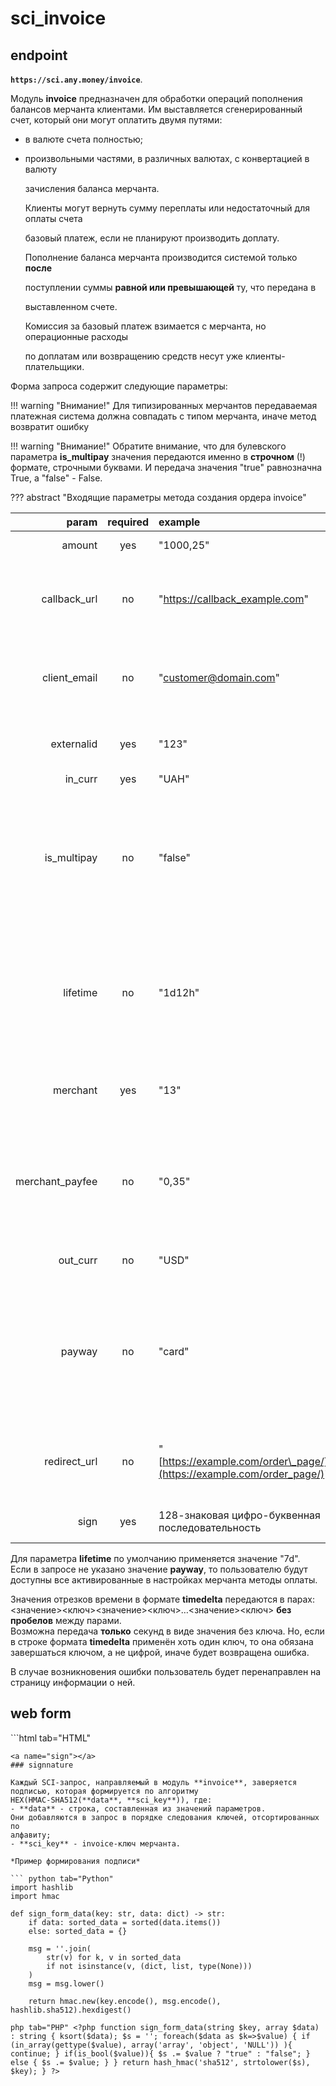 # sci\_invoice

## endpoint

**`https://sci.any.money/invoice`**.

Модуль **invoice** предназначен для обработки операций пополнения балансов мерчанта клиентами. Им выставляется сгенерированный счет, который они могут оплатить двумя путями:

* в валюте счета полностью;  
* произвольными частями, в различных валютах, с конвертацией в валюту 

  зачисления баланса мерчанта.  

  Клиенты могут вернуть сумму переплаты или недостаточный для оплаты счета 

  базовый платеж, если не планируют производить доплату.  

  Пополнение баланса мерчанта производится системой только **после** 

  поступлении суммы **равной или превышающей** ту, что передана в 

  выставленном счете.  

  Комиссия за базовый платеж взимается с мерчанта, но операционные расходы 

  по доплатам или возвращению средств несут уже клиенты-плательщики.  

Форма запроса содержит следующие параметры:

!!! warning "Внимание!" Для типизированных мерчантов передаваемая платежная система должна совпадать с типом мерчанта, иначе метод возвратит ошибку

!!! warning "Внимание!" Обратите внимание, что для булевского параметра **is\_multipay** значения передаются именно в **строчном** \(!\) формате, строчными буквами. И передача значения "true" равнозначна True, а "false" - False.

??? abstract "Входящие параметры метода создания ордера invoice"

| param | required | example | description |
| ---: | :---: | :--- | :--- |
| amount | yes | "1000,25" | сумма invoice-платежа |
| callback\_url | no | "[https://callback\_example.com](https://callback_example.com)" | url-адрес для сервер-серверных сообщений про изменения состояния ордера. [Формат сообщений](add_order.md#order_repr) |
| client\_email | no | "customer@domain.com" | email-адрес плательщика для уведомлений об изменении состояния invoice-платежа |
| externalid | yes | "123" | уникальный идентификатор, заданный мерчантом |
| in\_curr | yes | "UAH" | валюта пополнения |
| is\_multipay | no | "false" | флаг, обеспечивающий возможность совершения доплаты и получения возврата \("true" = доплата и возврат возможны, "false" = блокированы\). default="false" |
| lifetime | no | "1d12h" | "время жизни" ордера, в секундах или в формате **timedelta** \(строка формата "1w1d1h1m1s1ms"\). Допустимый диапазон значений: "7d".."3600s". default="7d" |
| merchant | yes | "13" | строчное отображение локального идентификатора мерчанта в системе |
| merchant\_payfee | no | "0,35" | **доля** общей суммы комиссии за поступления, которую оплачивает мерчант \(значение в интервале \[0..1\] c точностью до двух знаков после запятой\) |
| out\_curr | no | "USD" | опциональная валюта зачисления invoice-платежа |
| payway | no | "card" | платежная система, через которую проводится пополнение \(возможные варианты: "btc", "perfect", "qiwi"... и т.д.\). Для мерчанта, имеющего привязку к ПС, доступна только ПС привязки |
| redirect\_url | no | "[https://example.com/order\_page/](https://example.com/order_page/)" | url-адрес для перенаправления пользователя по завершению работы или нажатия им кнопки "Назад" |
| sign | yes | 128-знаковая цифро-буквенная последовательность | уникальная [хеш-подпись SCI-запроса](sci_invoice.md#sign) |

Для параметра **lifetime** по умолчанию применяется значение "7d".  
Если в запросе не указано значение **payway**, то пользователю будут доступны все активированные в настройках мерчанта методы оплаты.

Значения отрезков времени в формате **timedelta** передаются в парах: &lt;значение&gt;&lt;ключ&gt;&lt;значение&gt;&lt;ключ&gt;…&lt;значение&gt;&lt;ключ&gt; **без пробелов** между парами.  
Возможна передача **только** секунд в виде значения без ключа. Но, если в строке формата **timedelta** применён хоть один ключ, то она обязана завершаться ключом, а не цифрой, иначе будет возвращена ошибка.

В случае возникновения ошибки пользователь будет перенаправлен на страницу информации о ней.

## web form

\`\`\`html tab="HTML"

```text
<a name="sign"></a>
### signnature

Каждый SCI-запрос, направляемый в модуль **invoice**, заверяется подписью, которая формируется по алгоритму 
HEX(HMAC-SHA512(**data**, **sci_key**)), где:  
- **data** - строка, составленная из значений параметров.
Они добавляются в запрос в порядке следования ключей, отсортированных по 
алфавиту;  
- **sci_key** - invoice-ключ мерчанта.  

*Пример формирования подписи*

``` python tab="Python"
import hashlib
import hmac

def sign_form_data(key: str, data: dict) -> str:
    if data: sorted_data = sorted(data.items())
    else: sorted_data = {}

    msg = ''.join(
        str(v) for k, v in sorted_data
        if not isinstance(v, (dict, list, type(None)))
    )
    msg = msg.lower()

    return hmac.new(key.encode(), msg.encode(), hashlib.sha512).hexdigest()
```

`php tab="PHP" <?php function sign_form_data(string $key, array $data) : string { ksort($data); $s = ''; foreach($data as $k=>$value) { if (in_array(gettype($value), array('array', 'object', 'NULL')) ){ continue; } if(is_bool($value)){ $s .= $value ? "true" : "false"; } else { $s .= $value; } } return hash_hmac('sha512', strtolower($s), $key); } ?>`

